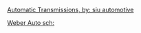 [Automatic Transmissions, by: siu automotive](https://www.youtube.com/playlist?list=PLCZB2YO2rTxIH8kAXX7fCYKZp1F_DJZEB)

[Weber Auto sch:](https://www.youtube.com/@WeberAuto/search?query=automatic)
